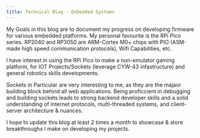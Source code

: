 ```yaml
---
title: Technical Blog - Embedded Systems
---
```


My Goals in this blog are to document my progress on developing firmware for various embedded platforms. My personal favourite is the RPi Pico series.
RP2040 and RP3050 are ARM-Cortex M0+ chips with PIO (ASM-made high speed communication protocols), Wifi Capabilities, etc.

I have interest in using the RPi Pico to make a non-emulator gaming platform, for IOT Projects/Sockets (leverage CYW-43 infastructure) and general robotics skills developments.

Sockets in Particular are very interesting to me, as they are the majaor building block behind all web applications. Being proficcient in debugging and building sockets leads to strong backend developer skills and a solid understanding of internet protocols, multi-threaded systems, and client-server architecture & nuances.

I hope to update this blog at least 2 times a month to showcase & store breakthroughs I make on developing my projects.
